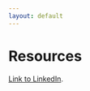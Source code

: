```yaml
---
layout: default
---
```


# Resources

[Link to LinkedIn](https://www.linkedin.com/in/hiroshi-tanaka/).

